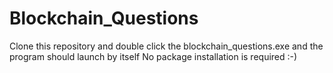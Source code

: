 # Blockchain_Questions

Clone this repository and double click the blockchain_questions.exe and the program should launch by itself
No package installation is required :-)
